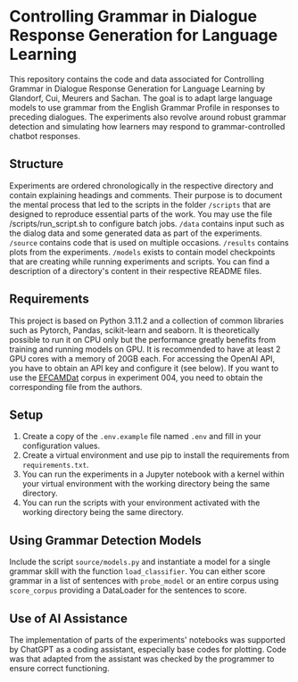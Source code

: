 # Controlling Grammar in Dialogue Response Generation for Language Learning
This repository contains the code and data associated for Controlling Grammar in Dialogue Response Generation for Language Learning by Glandorf, Cui, Meurers and Sachan. The goal is to adapt large language models to use grammar from the English Grammar Profile in responses to preceding dialogues. The experiments also revolve around robust grammar detection and simulating how learners may respond to grammar-controlled chatbot responses.

## Structure
Experiments are ordered chronologically in the respective directory and contain explaining headings and comments. Their purpose is to document the mental process that led to the scripts in the folder `/scripts` that are designed to reproduce essential parts of the work. You may use the file /scripts/run_script.sh to configure batch jobs. `/data` contains input such as the dialog data and some generated data as part of the experiments. `/source` contains code that is used on multiple occasions. `/results` contains plots from the experiments. `/models` exists to contain model checkpoints that are creating while running experiments and scripts. You can find a description of a directory's content in their respective README files.

## Requirements
This project is based on Python 3.11.2 and a collection of common libraries such as Pytorch, Pandas, scikit-learn and seaborn. It is theoretically possible to run it on CPU only but the performance greatly benefits from training and running models on GPU. It is recommended to have at least 2 GPU cores with a memory of 20GB each. For accessing the OpenAI API, you have to obtain an API key and configure it (see below). If you want to use the [EFCAMDat](https://www.lingref.com/cpp/slrf/2012/paper3100.pdf) corpus in experiment 004, you need to obtain the corresponding file from the authors.

## Setup
1. Create a copy of the `.env.example` file named `.env` and fill in your configuration values.
2. Create a virtual environment and use pip to install the requirements from `requirements.txt`.
3. You can run the experiments in a Jupyter notebook with a kernel within your virtual environment with the working directory being the same directory.
4. You can run the scripts with your environment activated with the working directory being the same directory.

## Using Grammar Detection Models
Include the script `source/models.py` and instantiate a model for a single grammar skill with the function `load_classifier`. You can either score grammar in a list of sentences with `probe_model` or an entire corpus using `score_corpus` providing a DataLoader for the sentences to score.

## Use of AI Assistance
The implementation of parts of the experiments' notebooks was supported by ChatGPT as a coding assistant, especially base codes for plotting. Code was that adapted from the assistant was checked by the programmer to ensure correct functioning.